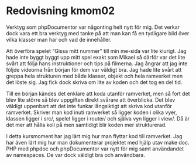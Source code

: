 ---
---
Redovisning kmom02
=========================

Verktyg som phpDocumentor var någonting helt nytt för mig. Det verkar dock vara ett bra verktyg med tanke på att man kan få en tydligare bild över vilka klasser man har och vad de innehåller.

Att överföra spelet “Gissa mitt nummer” till min me-sida var lite klurigt. Jag hade inte byggt byggt upp mitt spel exakt som Mikael så därför var det lite svårt att följa hans instruktioner och tips på filmerna. Jag ångrar att jag inte följde videorna från början för dem var väldigt bra. Jag hade lite svårt att greppa hela strukturen med både klasser, objekt och hela ramverket men det löste sig. Jag fick dock skriva om lite av koden och det tog en del tid.

Till en början kändes det enklare att koda utanför ramverket, men så fort det blev lite större så blev uppgiften direkt svårare att överblicka. Det blev väldigt uppenbart att det inte funkar långsiktigt att skriva kod utanför ramverket. Skriver man kod inuti ramverket så ligger koden i olika vyer, klassen ligger i src/, spelet ligger i router/ och själva vyn ligger i view/. Då är det mer att hålla koll på men samtidigt blir koden mer strukturerad.

I detta kursmoment har jag lärt mig hur man flyttar kod till ramverket. Jag har även lärt mig hur man dokumenterar projektet med hjälp utav make doc. PHP med phpdoc och phpDocumentor var nytt för mig samt användandet av namespaces. De var dock väldigt bra och användbara. 
